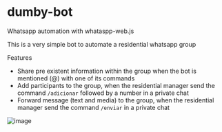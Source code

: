 # dumby-bot
Whatsapp automation with whataspp-web.js

This is a very simple bot to automate a residential whatsapp group

Features
- Share pre existent information within the group when the bot is mentioned (@) with one of its commands
- Add participants to the group, when the residential manager send the command `/adicionar` followed by a number in a private chat
- Forward message (text and media) to the group, when the residential manager send the command `/enviar` in a private chat

![image](https://user-images.githubusercontent.com/993369/204342799-ed8f97dd-0810-4fe7-8bc4-851a23e986fb.png)
